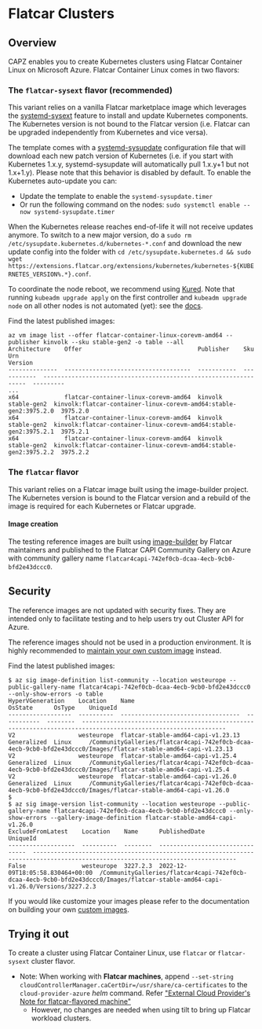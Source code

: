 # Flatcar Clusters

## Overview

CAPZ enables you to create Kubernetes clusters using Flatcar Container Linux on Microsoft Azure. Flatcar Container Linux comes in two flavors:

### The `flatcar-sysext` flavor (**recommended**)

This variant relies on a vanilla Flatcar marketplace image which leverages the [systemd-sysext](https://www.flatcar.org/docs/latest/provisioning/sysext/) feature to install and update Kubernetes components. The Kubernetes version is not bound to the Flatcar version (i.e. Flatcar can be upgraded independently from Kubernetes and vice versa).

The template comes with a [systemd-sysupdate](https://www.freedesktop.org/software/systemd/man/latest/sysupdate.d.html) configuration file that will download each new patch version of Kubernetes (i.e. if you start with Kubernetes 1.x.y, systemd-sysupdate will automatically pull 1.x.y+1 but not 1.x+1.y). Please note that this behavior is disabled by default. To enable the Kubernetes auto-update you can:
  * Update the template to enable the `systemd-sysupdate.timer`
  * Or run the following command on the nodes: `sudo systemctl enable --now systemd-sysupdate.timer`

When the Kubernetes release reaches end-of-life it will not receive updates anymore. To switch to a new major version, do a `sudo rm /etc/sysupdate.kubernetes.d/kubernetes-*.conf` and download the new update config into the folder with `cd /etc/sysupdate.kubernetes.d && sudo wget https://extensions.flatcar.org/extensions/kubernetes/kubernetes-${KUBERNETES_VERSION%.*}.conf`.

To coordinate the node reboot, we recommend using [Kured](https://github.com/kubereboot/kured). Note that running `kubeadm upgrade apply` on the first controller and `kubeadm upgrade node` on all other nodes is not automated (yet): see the [docs](https://kubernetes.io/docs/tasks/administer-cluster/kubeadm/kubeadm-upgrade/).

Find the latest published images:
```console
az vm image list --offer flatcar-container-linux-corevm-amd64 --publisher kinvolk --sku stable-gen2 -o table --all
Architecture    Offer                                 Publisher    Sku          Urn                                                                Version
--------------  ------------------------------------  -----------  -----------  -----------------------------------------------------------------  ---------
...
x64             flatcar-container-linux-corevm-amd64  kinvolk      stable-gen2  kinvolk:flatcar-container-linux-corevm-amd64:stable-gen2:3975.2.0  3975.2.0
x64             flatcar-container-linux-corevm-amd64  kinvolk      stable-gen2  kinvolk:flatcar-container-linux-corevm-amd64:stable-gen2:3975.2.1  3975.2.1
x64             flatcar-container-linux-corevm-amd64  kinvolk      stable-gen2  kinvolk:flatcar-container-linux-corevm-amd64:stable-gen2:3975.2.2  3975.2.2
```

### The `flatcar` flavor

This variant relies on a Flatcar image built using the image-builder project. The Kubernetes version is bound to the Flatcar version and a rebuild of the image is required for each Kubernetes or Flatcar upgrade.

#### Image creation

The testing reference images are built using [image-builder](https://github.com/kubernetes-sigs/image-builder) by Flatcar maintainers and published to the Flatcar CAPI Community Gallery on Azure with community gallery name `flatcar4capi-742ef0cb-dcaa-4ecb-9cb0-bfd2e43dccc0`.

<aside class="note warning">

<h1> Security </h1>

The reference images are not updated with security fixes. They are intended only to facilitate testing and to help users try out Cluster API for Azure.

The reference images should not be used in a production environment. It is highly recommended to [maintain your own custom image](./custom-images.md#building-a-custom-image) instead.

</aside>

Find the latest published images:

```console
$ az sig image-definition list-community --location westeurope --public-gallery-name flatcar4capi-742ef0cb-dcaa-4ecb-9cb0-bfd2e43dccc0 --only-show-errors -o table
HyperVGeneration    Location    Name                                OsState      OsType    UniqueId
------------------  ----------  ----------------------------------  -----------  --------  ---------------------------------------------------------------------------------------------------------------
V2                  westeurope  flatcar-stable-amd64-capi-v1.23.13  Generalized  Linux     /CommunityGalleries/flatcar4capi-742ef0cb-dcaa-4ecb-9cb0-bfd2e43dccc0/Images/flatcar-stable-amd64-capi-v1.23.13
V2                  westeurope  flatcar-stable-amd64-capi-v1.25.4   Generalized  Linux     /CommunityGalleries/flatcar4capi-742ef0cb-dcaa-4ecb-9cb0-bfd2e43dccc0/Images/flatcar-stable-amd64-capi-v1.25.4
V2                  westeurope  flatcar-stable-amd64-capi-v1.26.0   Generalized  Linux     /CommunityGalleries/flatcar4capi-742ef0cb-dcaa-4ecb-9cb0-bfd2e43dccc0/Images/flatcar-stable-amd64-capi-v1.26.0
$
$ az sig image-version list-community --location westeurope --public-gallery-name flatcar4capi-742ef0cb-dcaa-4ecb-9cb0-bfd2e43dccc0 --only-show-errors --gallery-image-definition flatcar-stable-amd64-capi-v1.26.0
ExcludeFromLatest    Location    Name      PublishedDate                     UniqueId
-------------------  ----------  --------  --------------------------------  --------------------------------------------------------------------------------------------------------------------------------
False                westeurope  3227.2.3  2022-12-09T18:05:58.830464+00:00  /CommunityGalleries/flatcar4capi-742ef0cb-dcaa-4ecb-9cb0-bfd2e43dccc0/Images/flatcar-stable-amd64-capi-v1.26.0/Versions/3227.2.3
```

If you would like customize your images please refer to the documentation on building your own [custom images](custom-images.md).


## Trying it out

To create a cluster using Flatcar Container Linux, use `flatcar` or `flatcar-sysext` cluster flavor.

- Note: When working with **Flatcar machines**, append `--set-string cloudControllerManager.caCertDir=/usr/share/ca-certificates` to the `cloud-provider-azure` _helm_ command. Refer ["External Cloud Provider's Note for flatcar-flavored machine"](https://github.com/kubernetes-sigs/cluster-api-provider-azure/blob/764aa1e8bd02d150dff90ff6bc7f8daa2b38810f/docs/book/src/topics/addons.md#external-cloud-provider)
  - However, no changes are needed when using tilt to bring up Flatcar workload clusters.



